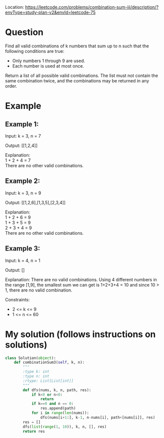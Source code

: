 Location: https://leetcode.com/problems/combination-sum-iii/description/?envType=study-plan-v2&envId=leetcode-75
# Question
Find all valid combinations of k numbers that sum up to n such that the following conditions are true:

- Only numbers 1 through 9 are used.
- Each number is used at most once.

Return a list of all possible valid combinations. The list must not contain the same combination twice, and the combinations may be returned in any order.
# Example

## Example 1:

Input: k = 3, n = 7

Output: [[1,2,4]]

Explanation:
</br>1 + 2 + 4 = 7
</br>There are no other valid combinations.

## Example 2:

Input: k = 3, n = 9

Output: [[1,2,6],[1,3,5],[2,3,4]]

Explanation: 
</br>1 + 2 + 6 = 9
</br>1 + 3 + 5 = 9
</br>2 + 3 + 4 = 9
</br>There are no other valid combinations.

## Example 3:

Input: k = 4, n = 1

Output: []

Explanation: There are no valid combinations.
Using 4 different numbers in the range [1,9], the smallest sum we can get is 1+2+3+4 = 10 and since 10 > 1, there are no valid combination.

Constraints:

- 2 <= k <= 9
- 1 <= n <= 60
 

# My solution (follows instructions on solutions)
```python
class Solution(object):
    def combinationSum3(self, k, n):
        """
        :type k: int
        :type n: int
        :rtype: List[List[int]]
        """
        def dfs(nums, k, n, path, res):
            if k<0 or n<0:
                return
            if k==0 and n == 0:
                res.append(path)
            for i in range(len(nums)):
                dfs(nums[i+1:], k-1, n-nums[i], path+[nums[i]], res)
        res = []
        dfs(list(range(1, 10)), k, n, [], res)
        return res
            
```
